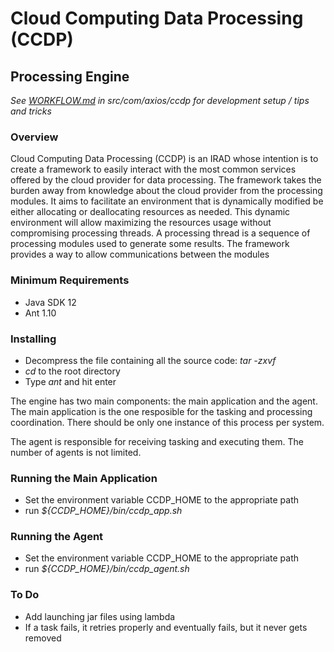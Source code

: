 # Cloud Computing Data Processing (CCDP)

## Processing Engine

*See [WORKFLOW.md](./Documentation/WORKFLOW.md) in src/com/axios/ccdp for development setup / tips and tricks*

### Overview

Cloud Computing Data Processing (CCDP) is an IRAD whose intention is to create a framework to easily interact with the most common services offered by the cloud provider for data processing.  The framework takes the burden away from knowledge about the cloud provider from the processing modules.  It aims to facilitate an environment that is dynamically modified be either allocating or deallocating resources as needed.  This dynamic environment will allow maximizing the resources usage without compromising processing threads. A processing thread is a sequence of processing modules used to generate some results.  The framework provides a way to allow communications between the modules

### Minimum Requirements

- Java SDK 12
- Ant 1.10

### Installing

- Decompress the file containing all the source code: *tar -zxvf*
- *cd* to the root directory
- Type *ant* and hit enter

The engine has two main components: the main application and the agent.  The main application is the one resposible for the tasking and processing coordination.  There should be only one instance of this process per system.  

The agent is responsible for receiving tasking and executing them.  The number of agents is not limited.

### Running the Main Application

- Set the environment variable CCDP_HOME to the appropriate path
- run *${CCDP_HOME}/bin/ccdp_app.sh*

### Running the Agent

- Set the environment variable CCDP_HOME to the appropriate path
- run *${CCDP_HOME}/bin/ccdp_agent.sh*

### To Do

- Add launching jar files using lambda
- If a task fails, it retries properly and eventually fails, but it never gets removed
